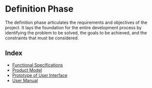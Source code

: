# Definition Phase

The definition phase articulates the requirements and objectives of the project. It lays the foundation for the entire development process by identifying the problem to be solved, the goals to be achieved, and the constraints that must be considered.

## Index

- [Functional Specifications](/Pages/2Definition/2.1.0FunctionalSpecifications.md)
- [Product Model](/Pages/2Definition/2.2.0ProductModel.md)
- [Prototype of User Interface](/Pages/2Definition/2.3.0PrototypeUI.md)
- [User Manual](/Pages/2Definition/2.4.0UserManual.md)